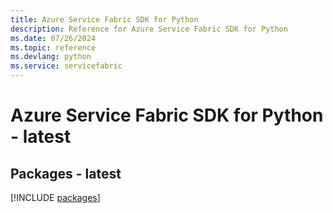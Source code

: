 ```yaml
---
title: Azure Service Fabric SDK for Python
description: Reference for Azure Service Fabric SDK for Python
ms.date: 07/26/2024
ms.topic: reference
ms.devlang: python
ms.service: servicefabric
---
```

# Azure Service Fabric SDK for Python - latest
## Packages - latest
[!INCLUDE [packages](service-fabric-index.md)]